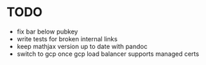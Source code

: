 # TODO

* fix bar below pubkey
* write tests for broken internal links
* keep mathjax version up to date with pandoc
* switch to gcp once gcp load balancer supports managed certs
